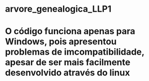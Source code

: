 # arvore_genealogica_LLP1
# O código funciona apenas para Windows, pois apresentou problemas de imcompatibilidade, apesar de ser mais facilmente desenvolvido através do linux
